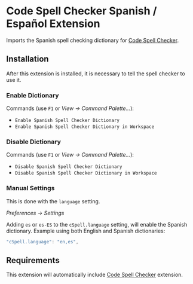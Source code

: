 # Code Spell Checker Spanish / Español Extension

Imports the Spanish spell checking dictionary for [Code Spell Checker](https://marketplace.visualstudio.com/items?itemName=streetsidesoftware.code-spell-checker).

## Installation

After this extension is installed, it is necessary to tell the spell checker to use it.

### Enable Dictionary

Commands (use `F1` or _View -> Command Palette..._):

- `Enable Spanish Spell Checker Dictionary`
- `Enable Spanish Spell Checker Dictionary in Workspace`

### Disable Dictionary

Commands (use `F1` or _View -> Command Palette..._):

- `Disable Spanish Spell Checker Dictionary`
- `Disable Spanish Spell Checker Dictionary in Workspace`

### Manual Settings

This is done with the `language` setting.

_Preferences_ -> _Settings_

Adding `es` or `es-ES` to the `cSpell.language` setting, will enable the Spanish dictionary.
Example using both English and Spanish dictionaries:

```javascript
"cSpell.language": "en,es",
```

## Requirements

This extension will automatically include [Code Spell Checker](https://marketplace.visualstudio.com/items?itemName=streetsidesoftware.code-spell-checker) extension.
